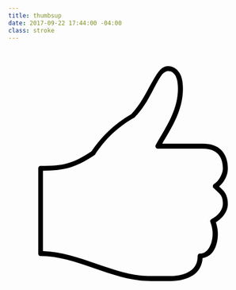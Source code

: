 ```yaml
---
title: thumbsup
date: 2017-09-22 17:44:00 -04:00
class: stroke
---
```

<svg version="1.1"
	 xmlns:cc="http://creativecommons.org/ns#" xmlns:dc="http://purl.org/dc/elements/1.1/" xmlns:inkscape="http://www.inkscape.org/namespaces/inkscape" xmlns:rdf="http://www.w3.org/1999/02/22-rdf-syntax-ns#" xmlns:sodipodi="http://sodipodi.sourceforge.net/DTD/sodipodi-0.dtd" xmlns:svg="http://www.w3.org/2000/svg"
	 xmlns="http://www.w3.org/2000/svg" xmlns:xlink="http://www.w3.org/1999/xlink" x="0px" y="0px" viewBox="0 0 100 100"
	 style="enable-background:new 0 0 100 100;" xml:space="preserve">
<g transform="translate(0,-952.36218)">
	<path d="M64,959.4c-1.6,0-2.8,1-3.8,2.3s-2,3.1-3.1,5c-2.1,3.9-4.5,8.5-7.8,11.9l0,0c-6.9,4-12,9-16,14.9c-7.6,5-11.2,5.8-20.3,5.8
		c-0.6,0-1,0.4-1,1v34c0,0.6,0.4,1,1,1c7.1,0,14.2,2.4,21.5,4.9s14.7,5.1,22.5,5.1h8c3.6,0,6.8-0.8,9.2-2.4c2.2-1.5,3.5-3.9,3.7-6.8
		c1.8-0.3,3.3-1.3,4.3-2.8c1.2-1.8,1.8-4.2,1.8-6.9c0-2-0.5-3.6-0.8-4.6c2.6-1.6,4.8-4.2,4.8-7.4c0-1.9-0.5-3.4-1.3-4.6
		c-0.6-0.9-1.4-1.6-2.2-2.3c2.2-1.8,3.5-4.6,3.5-7.1c0-3.2-0.9-5.7-2.7-7.5s-4.3-2.5-7.3-2.5H61.7c3.8-6.5,8.3-13.3,8.3-22
		c0-2.5-0.4-4.7-1.4-6.3S66,959.4,64,959.4z M64,961.4c1.4,0,2.2,0.6,2.9,1.7s1.1,3,1.1,5.3c0,8.6-4.8,15.4-8.9,22.5
		c-0.3,0.5-0.1,1.1,0.4,1.4c0.2,0.1,0.3,0.1,0.5,0.1h18c2.6,0,4.6,0.7,5.9,2c1.3,1.3,2.1,3.2,2.1,6c0,0,0,0,0,0
		c0,1.9-1.6,5.1-3.5,6.1c-0.5,0.3-0.6,0.9-0.4,1.4c0,0.1,0.1,0.2,0.2,0.2c1.2,1.1,2.1,1.9,2.8,2.8c0.6,0.9,0.9,1.8,0.9,3.5
		c0,2.5-2,4.8-4.5,6.1c-0.5,0.2-0.7,0.8-0.5,1.2c0.2,0.6,0.9,2.5,0.9,4.6c0,2.3-0.6,4.4-1.5,5.8s-2.1,2.2-3.5,2.2c-0.6,0-1,0.4-1,1
		c0,2.7-1,4.6-2.9,5.9c-1.9,1.3-4.7,2.1-8.1,2.1h-8c-7.3,0-14.5-2.5-21.8-5c-7-2.4-14-4.8-21.2-5v-32.1c8.5-0.1,13-1.2,20.6-6.2
		c0.1-0.1,0.2-0.2,0.3-0.3c3.9-5.9,8.8-10.8,15.7-14.7c0.1,0,0.2-0.1,0.2-0.2c3.7-3.7,6.1-8.5,8.1-12.3c1-1.9,2-3.6,2.9-4.8
		C62.6,961.8,63.4,961.4,64,961.4z"/>
</g>
</svg>
